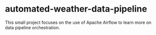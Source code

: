 # automated-weather-data-pipeline
This small project focuses on the use of Apache Airflow to learn more on data pipeline orchestration.

